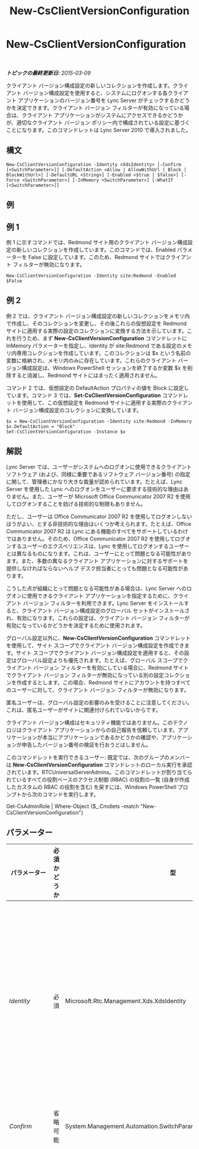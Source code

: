 ﻿---
title: New-CsClientVersionConfiguration
TOCTitle: New-CsClientVersionConfiguration
ms:assetid: e7aac850-9e29-4d18-8929-74a89e9355cd
ms:mtpsurl: https://technet.microsoft.com/ja-jp/library/Gg399029(v=OCS.15)
ms:contentKeyID: 48274010
ms.date: 05/19/2016
mtps_version: v=OCS.15
ms.translationtype: HT
---

# New-CsClientVersionConfiguration

 

_**トピックの最終更新日:** 2015-03-09_

クライアント バージョン構成設定の新しいコレクションを作成します。クライアント バージョン構成設定を使用すると、システムにログオンする各クライアント アプリケーションのバージョン番号を Lync Server がチェックするかどうかを決定できます。クライアント バージョン フィルターが有効になっている場合は、クライアント アプリケーションがシステムにアクセスできるかどうかが、適切なクライアント バージョン ポリシー内で構成されている設定に基づくことになります。このコマンドレットは Lync Server 2010 で導入されました。

## 構文

    New-CsClientVersionConfiguration -Identity <XdsIdentity> [-Confirm [<SwitchParameter>]] [-DefaultAction <Allow | AllowWithUrl | Block | BlockWithUrl>] [-DefaultURL <String>] [-Enabled <$true | $false>] [-Force <SwitchParameter>] [-InMemory <SwitchParameter>] [-WhatIf [<SwitchParameter>]]

## 例

## 例 1

例 1 に示すコマンドでは、Redmond サイト用のクライアント バージョン構成設定の新しいコレクションを作成しています。このコマンドでは、Enabled パラメーターを False に設定しています。このため、Redmond サイトではクライアント フィルターが無効になります。

    New-CsClientVersionConfiguration -Identity site:Redmond -Enabled $False

## 例 2

例 2 では、クライアント バージョン構成設定の新しいコレクションをメモリ内で作成し、そのコレクションを変更し、その後これらの仮想設定を Redmond サイトに適用する実際の設定のコレクションに変換する方法を示しています。これを行うため、まず **New-CsClientVersionConfiguration** コマンドレットに InMemory パラメーターを指定し、Identity が site:Redmond である設定のメモリ内専用コレクションを作成しています。このコレクションは $x という名前の変数に格納され、メモリ内のみに存在しています。これらのクライアント バージョン構成設定は、Windows PowerShell セッションを終了するか変数 $x を削除すると消滅し、Redmond サイトにはまったく適用されません。

コマンド 2 では、仮想設定の DefaultAction プロパティの値を Block に設定しています。コマンド 3 では、**Set-CsClientVersionConfiguration** コマンドレットを使用して、この仮想設定を Redmond サイトに適用する実際のクライアント バージョン構成設定のコレクションに変換しています。

    $x = New-CsClientVersionConfiguration -Identity site:Redmond -InMemory
    $x.DefaultAction = "Block" 
    Set-CsClientVersionConfiguration -Instance $x

## 解説

Lync Server では、ユーザーがシステムへのログオンに使用できるクライアント ソフトウェア (および、同様に重要であるソフトウェア バージョン番号) の指定に関して、管理者にかなり大きな裁量が認められています。たとえば、Lync Server を使用した Lync へのログオンをユーザーに要求する技術的な理由はありません。また、ユーザーが Microsoft Office Communicator 2007 R2 を使用してログオンすることを妨げる技術的な制限もありません。

ただし、ユーザーは Office Communicator 2007 R2 を使用してログオンしないほうがよい、とする非技術的な理由はいくつか考えられます。たとえば、Office Communicator 2007 R2 は Lync にある機能のすべてをサポートしているわけではありません。そのため、Office Communicator 2007 R2 を使用してログオンするユーザーのエクスペリエンスは、Lync を使用してログオンするユーザーとは異なるものになります。これは、ユーザーにとって問題となる可能性があります。また、多数の異なるクライアント アプリケーションに対するサポートを提供しなければならないヘルプ デスク担当者にとっても問題となる可能性があります。

こうした点が組織にとって問題となる可能性がある場合は、Lync Server へのログオンに使用できるクライアント アプリケーションを指定するために、クライアント バージョン フィルターを利用できます。Lync Server をインストールすると、クライアント バージョン構成設定のグローバル セットがインストールされ、有効になります。これらの設定は、クライアント バージョン フィルターが有効になっているかどうかを決定するために使用されます。

グローバル設定以外に、**New-CsClientVersionConfiguration** コマンドレットを使用して、サイト スコープでクライアント バージョン構成設定を作成できます。サイト スコープでクライアント バージョン構成設定を適用すると、その設定はグローバル設定よりも優先されます。たとえば、グローバル スコープでクライアント バージョン フィルターを有効にしている場合に、Redmond サイトでクライアント バージョン フィルターが無効になっている別の設定コレクションを作成するとします。この場合、Redmond サイトにアカウントを持つすべてのユーザーに対して、クライアント バージョン フィルターが無効になります。

匿名ユーザーは、グローバル設定の影響のみを受けることに注意してください。これは、匿名ユーザーがサイトに関連付けられていないからです。

クライアント バージョン構成はセキュリティ機能ではありません。このテクノロジはクライアント アプリケーションからの自己報告を信頼しています。アプリケーションが本当にアプリケーションであるかどうかの確認や、アプリケーションが申告したバージョン番号の検証を行おうとはしません。

このコマンドレットを実行できるユーザー: 既定では、次のグループのメンバーは **New-CsClientVersionConfiguration** コマンドレットのローカル実行を承認されています。RTCUniversalServerAdmins。このコマンドレットが割り当てられているすべての役割ベースのアクセス制御 (RBAC) の役割の一覧 (自身が作成したカスタムの RBAC の役割を含む) を戻すには、Windows PowerShell プロンプトから次のコマンドを実行します。

Get-CsAdminRole | Where-Object {$\_.Cmdlets –match "New-CsClientVersionConfiguration"}

## パラメーター


<table>
<colgroup>
<col style="width: 25%" />
<col style="width: 25%" />
<col style="width: 25%" />
<col style="width: 25%" />
</colgroup>
<thead>
<tr class="header">
<th>パラメーター</th>
<th>必須かどうか</th>
<th>型</th>
<th>説明</th>
</tr>
</thead>
<tbody>
<tr class="odd">
<td><p><em>Identity</em></p></td>
<td><p>必須</p></td>
<td><p>Microsoft.Rtc.Management.Xds.XdsIdentity</p></td>
<td><p>新しいクライアント バージョン構成設定のコレクションに割り当てる一意識別子を表します。新しいコレクションはサイト スコープのみで作成できるので、Identity には常に &quot;site:&quot; のプレフィックスが付きます。その後にサイト名が続きます。たとえば、&quot;site:Redmond&quot; です。Identity site:Redmond の設定コレクションが既に存在している場合、上記のコマンドはエラーになります。</p>
<p></p></td>
</tr>
<tr class="even">
<td><p><em>Confirm</em></p></td>
<td><p>省略可能</p></td>
<td><p>System.Management.Automation.SwitchParameter</p></td>
<td><p>コマンドの実行前に確認メッセージが表示されます。</p></td>
</tr>
<tr class="odd">
<td><p><em>DefaultAction</em></p></td>
<td><p>省略可能</p></td>
<td><p>Microsoft.Rtc.Management.WritableConfig.Policy.ClientVersion.DefaultAction</p></td>
<td><p>適切なクライアント バージョン ポリシー内に見つからないバージョン番号のクライアント アプリケーションからユーザーがログオンしようとした場合に実行する操作を示します。DefaultAction は、以下に示すいずれかの値に設定する必要があります。</p>
<p>Allow。クライアント アプリケーションのログオンを許可します。</p>
<p>AllowWithUrl。クライアント アプリケーションのログオンを許可します。さらに、承認されたクライアント アプリケーションをダウンロードできる Web ページの URL が記載されているメッセージ ボックスをユーザーに対して表示します。この Web ページの URL は DefaultUrl プロパティの値として指定する必要があります。</p>
<p>Block。クライアント アプリケーションはログオンできません。</p>
<p>BlockWithUrl。クライアント アプリケーションはログオンできません。ただし、&quot;アクセス拒否&quot; のメッセージ ボックスをユーザーに対して表示します。このメッセージ ボックスには、承認されたクライアント アプリケーションをダウンロードできる Web ページの URL が記載されています。この Web ページの URL は DefaultUrl プロパティの値として指定する必要があります。</p>
<p>Enabled プロパティが False に設定されている場合、このプロパティは無視されます。Enabled プロパティが False に設定されている場合、クライアント バージョン フィルターは種類を問わず実行されません。</p></td>
</tr>
<tr class="even">
<td><p><em>DefaultURL</em></p></td>
<td><p>省略可能</p></td>
<td><p>System.String</p></td>
<td><p>承認されたクライアント アプリケーションをダウンロードできる Web ページの URL を指定します。この URL が指定されており、DefaultAction が BlockWithURL に設定されている場合、サポートされていないクライアント アプリケーションからログオンしようとすると、この URL が &quot;アクセスが拒否されました&quot; メッセージ ボックスに表示されます。</p></td>
</tr>
<tr class="odd">
<td><p><em>Enabled</em></p></td>
<td><p>省略可能</p></td>
<td><p>System.Boolean</p></td>
<td><p>クライアント バージョン フィルターが有効か無効かを示します。Enabled プロパティが True の場合、ログオンを試行した各クライアント アプリケーションのバージョン番号がサーバーによって確認されます。そして、適切なクライアント バージョン ポリシーに基づいてアクセスを許可または拒否します。Enabled プロパティが False の場合、ログオン機能を備えたすべてのクライアント アプリケーションのログオンを許可します。</p>
<p>既定値は True です。</p></td>
</tr>
<tr class="even">
<td><p><em>Force</em></p></td>
<td><p>省略可能</p></td>
<td><p>System.Management.Automation.SwitchParameter</p></td>
<td><p>コマンド実行中に発生する可能性のある、致命的ではないすべてのエラー メッセージを表示しないようにします。</p></td>
</tr>
<tr class="odd">
<td><p><em>InMemory</em></p></td>
<td><p>省略可能</p></td>
<td><p>System.Management.Automation.SwitchParameter</p></td>
<td><p>永続的な変更としてオブジェクトをコミットせずに、オブジェクト参照を作成します。このパラメーターを指定して呼び出したコマンドレットの出力を変数に割り当てる場合、オブジェクト参照のプロパティを変更し、コマンドレットに対応する Set- コマンドレットを呼び出してそれらの変更をコミットできます。</p></td>
</tr>
<tr class="even">
<td><p><em>WhatIf</em></p></td>
<td><p>省略可能</p></td>
<td><p>System.Management.Automation.SwitchParameter</p></td>
<td><p>実際にコマンドを実行しなくてもコマンドの実行結果がわかります。</p></td>
</tr>
</tbody>
</table>


## 入力の種類

なし。**New-CsClientVersionConfiguration** コマンドレットはパイプライン入力を受け付けません。

## 戻り値の種類

Microsoft.Rtc.Management.WritableConfig.Policy.ClientVersion.ClientVersionConfiguration オブジェクトの新しいインスタンスを作成します。

## 関連項目

#### その他のリソース

[Get-CsClientVersionConfiguration](get-csclientversionconfiguration.md)  
[Remove-CsClientVersionConfiguration](remove-csclientversionconfiguration.md)  
[Set-CsClientVersionConfiguration](set-csclientversionconfiguration.md)

